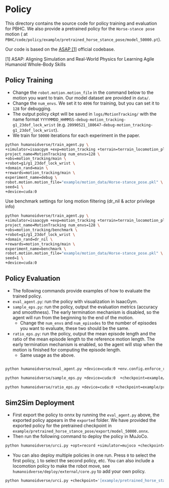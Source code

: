 
# Policy

This directory contains the source code for policy training and evaluation for PBHC. We also provide a pretrained policy for the `Horse-stance pose` motion ( at `PBHC/code/policy/example/pretrained_horse_stance_pose/model_50000.pt`).

Our code is based on the [ASAP [1]](https://github.com/LeCAR-Lab/ASAP) official codebase.

[1] ASAP: Aligning Simulation and Real-World Physics for Learning Agile Humanoid Whole-Body Skills 







## Policy Training
- Change the `robot.motion.motion_file` in the command below to the motion you want to train. Our model dataset are provided in `data/`.
- Change the `num_envs`. We set it to `4096` for training, but you can set it to `128` for debugging.
- The output policy ckpt will be saved in `logs/MotionTracking/` with the name format `YYYYMMDD_HHMMSS-debug-motion_tracking-g1_23dof_lock_wrist` (e.g. `20990521_180647-debug-motion_tracking-g1_23dof_lock_wrist`).
- We train for `50000` iterations for each experiment in the paper.


```bash
python humanoidverse/train_agent.py \
+simulator=isaacgym +exp=motion_tracking +terrain=terrain_locomotion_plane \
project_name=MotionTracking num_envs=128 \
+obs=motion_tracking/main \
+robot=g1/g1_23dof_lock_wrist \
+domain_rand=main \
+rewards=motion_tracking/main \
experiment_name=debug \
robot.motion.motion_file="example/motion_data/Horse-stance_pose.pkl" \
seed=1 \
+device=cuda:0
```

Use benchmark settings for long motion filtering (dr_nil & actor privilege info)

```bash
python humanoidverse/train_agent.py \
+simulator=isaacgym +exp=motion_tracking +terrain=terrain_locomotion_plane \
project_name=MotionTracking num_envs=128 \
+obs=motion_tracking/benchmark \
+robot=g1/g1_23dof_lock_wrist \
+domain_rand=dr_nil \
+rewards=motion_tracking/main \
experiment_name=benchmark \
robot.motion.motion_file="example/motion_data/Horse-stance_pose.pkl" \
seed=1 \
+device=cuda:0
```


## Policy Evaluation
- The following commands provide examples of how to evaluate the trained policy.
- `eval_agent.py`: run the policy with visualization in IsaacGym.
- `sample_eps.py`: run the policy, output the evaluation metrics (accuracy and smoothness). The early termination mechanism is disabled, so the agent will run from the beginning to the end of the motion. 
  - Change the `num_envs` and `num_episodes` to the number of episodes you want to evaluate, these two should be the same.
- `ratio_eps.py`: run the policy, output the mean episode length and the ratio of the mean episode length to the reference motion length. The early termination mechanism is enabled, so the agent will stop when the motion is finished for computing the episode length. 
  - Same usage as the above.

```bash

python humanoidverse/eval_agent.py +device=cuda:0 +env.config.enforce_randomize_motion_start_eval=False +checkpoint=example/pretrained_horse_stance_pose/model_50000.pt

python humanoidverse/sample_eps.py +device=cuda:0  +checkpoint=example/pretrained_horse_stance_pose/model_50000.pt +num_envs=1 +num_episodes=1 +eps_eval_name=samtraj +opt=record

python humanoidverse/ratio_eps.py +device=cuda:0 +checkpoint=example/pretrained_horse_stance_pose/model_50000.pt +opt=record +num_envs=100 +num_episodes=100 +eps_eval_name=example
```

## Sim2Sim Deployment
- First export the policy to onnx by running the `eval_agent.py` above, the exported policy appears in the `exported` folder. We have provided the exported policy for the pretrained checkpoint in `example/pretrained_horse_stance_pose/export/model_50000.onnx`.
- Then run the following command to deploy the policy in MuJoCo.

```bash
python humanoidverse/urci.py +opt=record +simulator=mujoco +checkpoint=example/pretrained_horse_stance_pose/export/model_50000.onnx
```

- You can also deploy multiple policies in one run. Press `0` to select the first policy, `1` to select the second policy, etc. You can also include a locomotion policy to make the robot move, see `humanoidverse/deploy/external/core.py` to add your own policy.

```bash
python humanoidverse/urci.py +checkpoint='[example/pretrained_horse_stance_pose/exported/model_50000.onnx,example/pretrained_horse_stance_pose/exported/model_50000.onnx]' +opt=record +simulator=mujoco
```